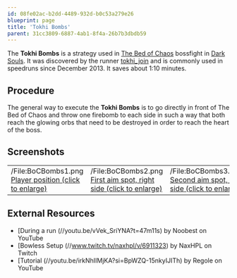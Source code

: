 ```yaml
---
id: 08fe02ac-b2dd-4489-932d-b0c53a279e26
blueprint: page
title: 'Tokhi Bombs'
parent: 31cc3809-6887-4ab1-8f4a-26b7b3dbdb59
---
```

The **Tokhi Bombs** is a strategy used in [The Bed of Chaos](//darksouls.wikidot.com/the-bed-of-chaos) bossfight in [Dark Souls](/darksouls). It was discovered by the runner [tokhi_join](//twitch.tv/tokhi_join) and is commonly used in speedruns since December 2013. It saves about 1:10 minutes.

## Procedure

The general way to execute the **Tokhi Bombs** is to go directly in front of The Bed of Chaos and throw one firebomb to each side in such a way that both reach the glowing orbs that need to be destroyed in order to reach the heart of the boss.

## Screenshots

|                                                                                                                                                                              |                                                                                                                                                                                         |                                                                                                                                                                                         |
| ---------------------------------------------------------------------------------------------------------------------------------------------------------------------------- | --------------------------------------------------------------------------------------------------------------------------------------------------------------------------------------- | --------------------------------------------------------------------------------------------------------------------------------------------------------------------------------------- |
| /File:BoCBombs1.png [Player position (click to enlarge)](/File:BoCBombs1.png 'File:BoCBombs1.png') | /File:BoCBombs2.png [First aim spot, right side (click to enlarge)](/File:BoCBombs2.png 'File:BoCBombs2.png') | /File:BoCBombs3.png [Second aim spot, left side (click to enlarge)](/File:BoCBombs3.png 'File:BoCBombs3.png') |

## External Resources

- [During a run (//youtu.be/vVek_SriYNA?t=47m11s) by Noobest on YouTube
- [Bowless Setup (//www.twitch.tv/naxhpl/v/6911323) by NaxHPL on Twitch
- [Tutorial (//youtu.be/irkNhIIMjKA?si=BpWZQ-15nkyIJITh) by Regole on YouTube
